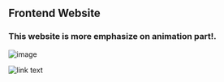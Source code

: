 ## Frontend Website 

### This website is more emphasize on animation part!.

![image](https://github.com/BroLetsCodeIt/Equilibrium_Website_Clone/assets/113767803/5b78148e-526b-4dea-a472-ccd01c90467c)


  
![link text](https://www.youtube.com/watch?v=FCyN9RK7F50 'youtube')
  
